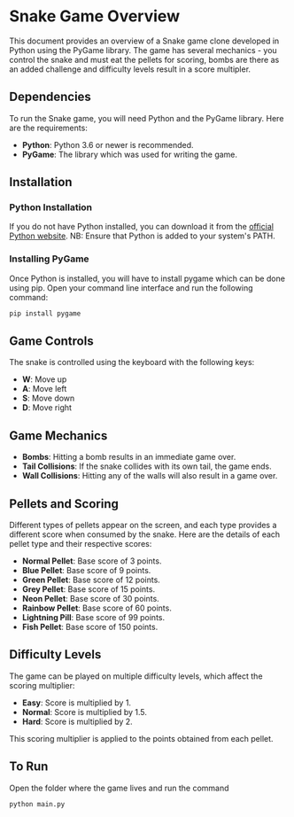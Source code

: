 # Snake Game Overview

This document provides an overview of a Snake game clone developed in Python using the PyGame library.
The game has several mechanics - you control the snake and must eat the pellets for scoring, bombs are there as an added challenge and difficulty levels result in a score multipler. 

## Dependencies

To run the Snake game, you will need Python and the PyGame library. Here are the requirements:

- **Python**: Python 3.6 or newer is recommended.
- **PyGame**: The library which was used  for writing the game.

## Installation

### Python Installation

If you do not have Python installed, you can download it from the [official Python website](https://www.python.org/downloads/). 
NB: Ensure that Python is added to your system's PATH.

### Installing PyGame

Once Python is installed, you will have to install pygame which can be done using pip. Open your command line interface and run the following command:

```bash
pip install pygame
```
## Game Controls

The snake is controlled using the keyboard with the following keys:

- **W**: Move up
- **A**: Move left
- **S**: Move down
- **D**: Move right

## Game Mechanics

- **Bombs**: Hitting a bomb results in an immediate game over.
- **Tail Collisions**: If the snake collides with its own tail, the game ends.
- **Wall Collisions**: Hitting any of the walls will also result in a game over.

## Pellets and Scoring

Different types of pellets appear on the screen, and each type provides a different score when consumed by the snake. Here are the details of each pellet type and their respective scores:

- **Normal Pellet**: Base score of 3 points.
- **Blue Pellet**: Base score of 9 points.
- **Green Pellet**: Base score of 12 points.
- **Grey Pellet**: Base score of 15 points.
- **Neon Pellet**: Base score of 30 points.
- **Rainbow Pellet**: Base score of 60 points.
- **Lightning Pill**: Base score of 99 points.
- **Fish Pellet**: Base score of 150 points.

## Difficulty Levels

The game can be played on multiple difficulty levels, which affect the scoring multiplier:

- **Easy**: Score is multiplied by 1.
- **Normal**: Score is multiplied by 1.5.
- **Hard**: Score is multiplied by 2.

This scoring multiplier is applied to the points obtained from each pellet.

## To Run
Open the folder where the game lives and run the command
```bash
python main.py
```
